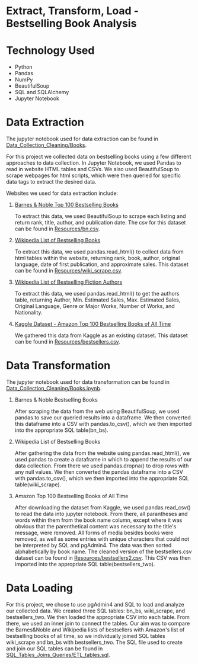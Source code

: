 # Extract, Transform, Load - Bestselling Book Analysis

# Technology Used
- Python
- Pandas
- NumPy
- BeautifulSoup
- SQL and SQLAlchemy
- Jupyter Notebook

# Data Extraction

The jupyter notebook used for data extraction can be found in [Data_Collection_Cleaning/Books](Data_Collection_Cleaning/Books.ipynb).

For this project we collected data on bestselling books using a few different approaches to data collection. In Jupyter Notebook, we used Pandas to read in website HTML tables and CSVs. We also used BeautifulSoup to scrape webpages for html scripts, which were then queried for specific data tags to extract the desired data.

Websites we used for data extraction include:

1. [Barnes & Noble Top 100 Bestselling Books](https://www.barnesandnoble.com/b/books/_/N-1fZ29Z8q8?Nrpp=20&page=) 

      To extract this data, we used BeautifulSoup to scrape each listing and return rank, title, author, and publication date. The csv for this dataset can be found in [Resources/bn.csv](Resources/bn.csv).
    
2. [Wikipedia List of Bestselling Books](https://en.wikipedia.org/wiki/List_of_best-selling_books)

      To extract this data, we used pandas.read_html() to collect data from html tables within the website, returning rank, book, author, original language, date of first publication, and approximate sales. This dataset can be found in [Resources/wiki_scrape.csv](Resources/wiki_scrape.csv).
      
3. [Wikipedia List of Bestselling Fiction Authors](https://en.wikipedia.org/wiki/List_of_best-selling_fiction_authors)

      To extract this data, we used pandas.read_html() to get the authors table, returning Author, Min. Estimated Sales, Max. Estimated Sales, Original Language, Genre or Major Works, Number of Works, and Nationality.
    
4. [Kaggle Dataset - Amazon Top 100 Bestselling Books of All Time](https://www.kaggle.com/ricardomendozavillar/amazon-top-100-bestselling-books-1995-2020)

      We gathered this data from Kaggle as an existing dataset. This dataset can be found in [Resources/bestsellers.csv](Resources/bestsellers.csv).

# Data Transformation

The jupyter notebook used for data transformation can be found in [Data_Collection_Cleaning/Books.ipynb](Data_Collection_Cleaning/Books.ipynb).

1. Barnes & Noble Bestselling Books

      After scraping the data from the web using BeautifulSoup, we used pandas to save our queried results into a dataframe. We then converted this dataframe into a CSV with pandas.to_csv(), which we then imported into the appropriate SQL table(bn_bs). 
      
2. Wikipedia List of Bestselling Books
      
      After gathering the data from the website using pandas.read_html(), we used pandas to create a dataframe in which to append the results of our data collection. From there we used pandas.dropna() to drop rows with any null values. We then converted the pandas dataframe into a CSV with pandas.to_csv(), which we then imported into the appropriate SQL table(wiki_scrape).
      
3. Amazon Top 100 Bestselling Books of All Time
      
      After downloading the dataset from Kaggle, we used pandas.read_csv() to read the data into jupyter notebook. From there, all parantheses and words within them from the book name column, except where it was obvious that the parenthetical content was necessary to the title's message, were removed. All forms of media besides books were removed, as well as some entries with unique characters that could not be interpreted by SQL and pgAdmin4. The data was then sorted alphabetically by book name. The cleaned version of the bestsellers.csv dataset can be found in [Resources/bestsellers2.csv](Resources/bestsellers2.csv). This CSV was then imported into the appropriate SQL table(bestsellers_two).
      
      
# Data Loading

For this project, we chose to use pgAdmin4 and SQL to load and analyze our collected data. We created three SQL tables: bn_bs, wiki_scrape, and bestsellers_two. We then loaded the appropriate CSV into each table. From there, we used an inner join to connect the tables. Our aim was to compare the Barnes&Noble and Wikipedia lists of bestsellers with Amazon's list of bestselling books of all time, so we individually joined SQL tables wiki_scrape and bn_bs with bestsellers_two. The SQL file used to create and join our SQL tables can be found in [SQL_Tables_Joins_Queries/ETL_tables.sql](SQL_Tables_Joins_Queries/ETL_tables.sql). 
